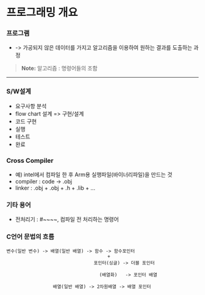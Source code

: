 # 프로그래밍 개요

### 프로그램
  - -> 가공되지 않은 데이터를 가지고 알고리즘을 이용하여 원하는 결과를 도출하는 과정 
  > **Note:** 알고리즘 : 명령어들의 조함
------------------------------------
### S/W설계
  - 요구사항 분석
  - flow chart 설계 => 구현/설계
  - 코드 구현
  - 실행
  - 테스트
  - 완료
 
### Cross Compiler
  - 예) intel에서 컴파일 한 후 Arm용 실행파일(바이너리파일)을 만드는 것
  - compiler  : code -> .obj
  - linker    : .obj + .obj + .h + .lib + ...

### 기타 용어
  - 전처리기 : #~~~~, 컴파일 전 처리하는 명령어
  
### C언어 문법의 흐름
```sequence
변수(일반 변수) -> 배열(일반 배열) -> 함수 -> 함수포인터
                                     +
                                포인터(싱글) -> 더블 포인터
                                
                                  (배열화)   -> 포인터 배열
                                
                 배열(일반 배열) -> 2차원배열 -> 배열 포인터
```

